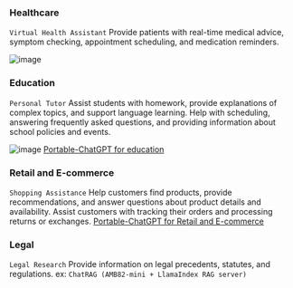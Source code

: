 ###  **Healthcare**
`Virtual Health Assistant` Provide patients with real-time medical advice, symptom checking, appointment scheduling, and medication reminders.

![image](https://github.com/chang0630/Final-Project_Portable-ChatGPT/assets/162575237/f2e2c435-31d9-410f-ad3a-20cc62c39a97)

###  **Education**
`Personal Tutor` Assist students with homework, provide explanations of complex topics, and support language learning. Help with scheduling, answering frequently asked questions, and providing information about school policies and events.

![image](https://github.com/chang0630/Final-Project_Portable-ChatGPT/assets/162575237/a0ded338-97f0-4a2f-8c57-939e68c4da2f)
[Portable-ChatGPT for education](https://digifix.com.au/how-to-use-chat-gpt-for-education-landscape/)

### **Retail and E-commerce**
`Shopping Assistance` Help customers find products, provide recommendations, and answer questions about product details and availability. Assist customers with tracking their orders and processing returns or exchanges.
[Portable-ChatGPT for Retail and E-commerce](https://uptain.de/en/blog/chat-gpt/?handl_landing_page=https%3A%2F%2Fuptain.de%2Fen%2Fblog%2Fchat-gpt%2F&handl_url=https%3A%2F%2Fuptain.de%2Fen%2Fblog%2Fchat-gpt%2F&handl_original_ref=https%3A%2F%2Fwww.google.com%2F&handl_url_ref=https%3A%2F%2Fwww.google.com%2F&wuid=5117509.628337319)

### **Legal**
`Legal Research` Provide information on legal precedents, statutes, and regulations. ex: `ChatRAG (AMB82-mini + LlamaIndex RAG server)`

